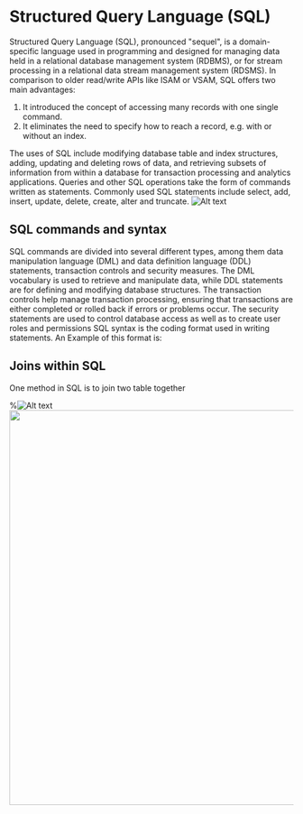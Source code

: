Structured Query Language (SQL)
===============================
Structured Query Language (SQL), pronounced "sequel", is a domain-specific language used in programming and designed for managing data held in a relational database management system (RDBMS), or for stream processing in a relational data stream management system (RDSMS). In comparison to older read/write APIs like ISAM or VSAM, SQL offers two main advantages: 
1. It introduced the concept of accessing many records with one single command.
2. It eliminates the need to specify how to reach a record, e.g. with or without an index.

The uses of SQL include modifying database table and index structures, adding, updating and deleting rows of data, and retrieving subsets of information from within a database for transaction processing and analytics applications. Queries and other SQL operations take the form of commands written as statements. Commonly used SQL statements include select, add, insert, update, delete, create, alter and truncate.
![Alt text](https://azure.microsoft.com/en-us/services/sql-server-stretch-database/)

SQL commands and syntax
-------------------------
SQL commands are divided into several different types, among them data manipulation language (DML) and data definition language (DDL) statements, transaction controls and security measures. The DML vocabulary is used to retrieve and manipulate data, while DDL statements are for defining and modifying database structures. The transaction controls help manage transaction processing, ensuring that transactions are either completed or rolled back if errors or problems occur. The security statements are used to control database access as well as to create user roles and permissions
SQL syntax is the coding format used in writing statements. An Example of this format is:


Joins within SQL
----------------
One method in SQL is to join two table together

%![Alt text](https://www.codeproject.com/KB/database/Visual_SQL_Joins/Visual_SQL_JOINS_orig.jpg)
<img src="https://www.codeproject.com/KB/database/Visual_SQL_Joins/Visual_SQL_JOINS_orig.jpg" width="700">
